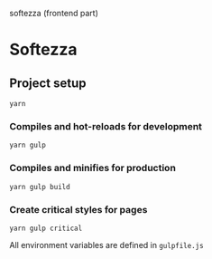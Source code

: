 softezza (frontend part)

# Softezza

## Project setup
`yarn`

### Compiles and hot-reloads for development
`yarn gulp`

### Compiles and minifies for production
`yarn gulp build`

### Create critical styles for pages
`yarn gulp critical`

All environment variables are defined in `gulpfile.js`
